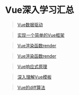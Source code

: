 <!--
 * @Description: Vue深入底层源码学习汇总
 * @Date: 2019-08-10 01:46:28
 * @LastEditors: phoebus
 * @LastEditTime: 2019-08-15 11:26:35
 -->
# Vue深入学习汇总

> [Vue数据驱动](知识笔记/大前端/框架/Vue/深入学习/Vue数据驱动.md)

> [实现一个简单的Vue框架](知识笔记/大前端/框架/Vue/深入学习/实现一个简单的Vue框架.md)

> [Vue渲染函数render](知识笔记/大前端/框架/Vue/深入学习/Vue渲染函数render.md)

> [Vue渲染函数render](知识笔记/大前端/框架/Vue/深入学习/Vue渲染函数render.md)

> [Vue响应式原理](知识笔记/大前端/框架/Vue/深入学习/Vue响应式原理.md)

> [深入理解Vue模板](知识笔记/大前端/框架/Vue/深入学习/深入理解Vue模板.md)

> [Vue的diff算法](知识笔记/大前端/框架/Vue/深入学习/Vue的diff算法.md)
